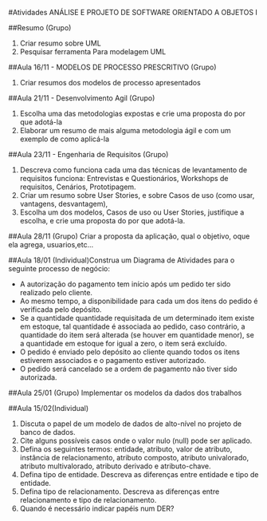 #Atividades ANÁLISE E PROJETO DE SOFTWARE ORIENTADO A OBJETOS I

##Resumo
(Grupo)
1. Criar resumo sobre UML
2. Pesquisar ferramenta Para modelagem UML

##Aula 16/11 - MODELOS DE PROCESSO PRESCRITIVO
(Grupo)
1. Criar resumos dos modelos de processo apresentados  

##Aula 21/11 - Desenvolvimento Agil
(Grupo)
1. Escolha uma das metodologias expostas e crie uma proposta do por que adotá-la 
2. Elaborar um resumo de mais alguma metodologia ágil e com um exemplo de  como aplicá-la 

##Aula 23/11 - Engenharia de Requisitos  (Grupo)
 
1. Descreva como funciona cada uma das técnicas de levantamento de requisitos funciona: Entrevistas e Questionários, Workshops de requisitos, Cenários, Prototipagem.
2. Criar um resumo sobre User Stories, e sobre Casos de uso (como usar, vantagens, desvantagem), 
3. Escolha um dos modelos, Casos de uso ou User Stories, justifique a escolha, e crie uma proposta do por que adotá-la.

##Aula 28/11 
(Grupo)
Criar a proposta da aplicação, qual o objetivo, oque ela agrega, usuarios,etc...


##Aula 18/01
(Individual)Construa um Diagrama de Atividades para o seguinte processo de negócio:

- A autorização do pagamento tem início após um pedido ter sido realizado pelo cliente. 
- Ao mesmo tempo, a disponibilidade para cada um dos itens do pedido é verificada pelo depósito. 
- Se a quantidade quantidade requisitada de um determinado  item existe em estoque, tal quantidade é associada ao pedido, caso contrário, a quantidade do item será alterada (se houver em quantidade menor), se a quantidade em estoque for igual a zero, o item será excluído. 
- O pedido é enviado pelo depósito ao cliente quando todos os itens estiverem associados e o pagamento estiver autorizado. 
-  O pedido será cancelado se a ordem de pagamento não tiver sido autorizada.

##Aula 25/01
(Grupo) Implementar os modelos da dados dos trabalhos

##Aula 15/02(Individual)

1. Discuta o papel de um modelo de dados de alto-nível no projeto de banco de dados. 
2. Cite alguns possíveis casos onde o valor nulo (null) pode ser aplicado.  
3. Defina os seguintes termos: entidade, atributo, valor de atributo, instância de relacionamento, atributo composto, atributo univalorado, atributo multivalorado, atributo derivado e atributo-chave.
4.	Defina tipo de entidade. Descreva as diferenças entre entidade e tipo de entidade. 
5.	Defina tipo de relacionamento. Descreva as diferenças entre relacionamento e tipo de relacionamento. 
6.	Quando é necessário indicar papéis num DER?


